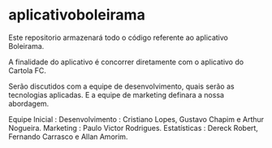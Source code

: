 # aplicativoboleirama

Este repositorio armazenará todo o código referente ao aplicativo Boleirama.

A finalidade do aplicativo é concorrer diretamente com o aplicativo do Cartola FC.

Serão discutidos com a equipe de desenvolvimento, quais serão as tecnologias aplicadas. E a equipe de marketing definara a nossa abordagem.

Equipe Inicial : 
  Desenvolvimento : Cristiano Lopes, Gustavo Chapim e Arthur Nogueira.
  Marketing : Paulo Victor Rodrigues.
  Estatísticas : Dereck Robert, Fernando Carrasco e Allan Amorim.
